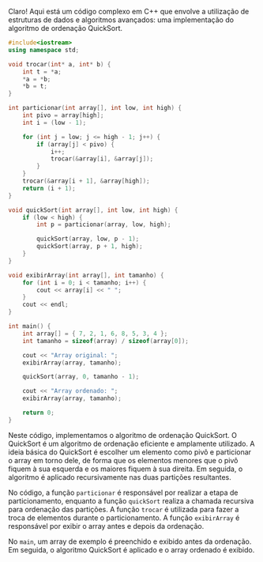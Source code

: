 Claro! Aqui está um código complexo em C++ que envolve a utilização de estruturas de dados e algoritmos avançados: uma implementação do algoritmo de ordenação QuickSort.

```cpp
#include<iostream>
using namespace std;

void trocar(int* a, int* b) {
    int t = *a;
    *a = *b;
    *b = t;
}

int particionar(int array[], int low, int high) {
    int pivo = array[high];
    int i = (low - 1);

    for (int j = low; j <= high - 1; j++) {
        if (array[j] < pivo) {
            i++;
            trocar(&array[i], &array[j]);
        }
    }
    trocar(&array[i + 1], &array[high]);
    return (i + 1);
}

void quickSort(int array[], int low, int high) {
    if (low < high) {
        int p = particionar(array, low, high);

        quickSort(array, low, p - 1);
        quickSort(array, p + 1, high);
    }
}

void exibirArray(int array[], int tamanho) {
    for (int i = 0; i < tamanho; i++) {
        cout << array[i] << " ";
    }
    cout << endl;
}

int main() {
    int array[] = { 7, 2, 1, 6, 8, 5, 3, 4 };
    int tamanho = sizeof(array) / sizeof(array[0]);

    cout << "Array original: ";
    exibirArray(array, tamanho);

    quickSort(array, 0, tamanho - 1);

    cout << "Array ordenado: ";
    exibirArray(array, tamanho);

    return 0;
}
```

Neste código, implementamos o algoritmo de ordenação QuickSort. O QuickSort é um algoritmo de ordenação eficiente e amplamente utilizado. A ideia básica do QuickSort é escolher um elemento como pivô e particionar o array em torno dele, de forma que os elementos menores que o pivô fiquem à sua esquerda e os maiores fiquem à sua direita. Em seguida, o algoritmo é aplicado recursivamente nas duas partições resultantes.

No código, a função `particionar` é responsável por realizar a etapa de particionamento, enquanto a função `quickSort` realiza a chamada recursiva para ordenação das partições. A função `trocar` é utilizada para fazer a troca de elementos durante o particionamento. A função `exibirArray` é responsável por exibir o array antes e depois da ordenação.

No `main`, um array de exemplo é preenchido e exibido antes da ordenação. Em seguida, o algoritmo QuickSort é aplicado e o array ordenado é exibido.